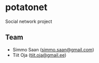 # potatonet
Social network project

## Team
* Simmo Saan (simmo.saan@gmail.com)
* Tiit Oja (tiit.oja@gmail.ee)
